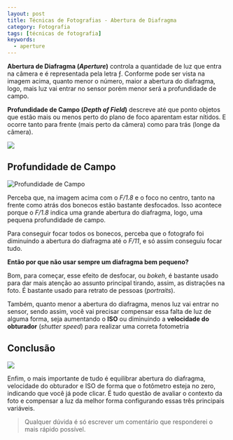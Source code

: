 ```yaml
---
layout: post
title: Técnicas de Fotografias - Abertura de Diafragma
category: Fotografia
tags: [técnicas de fotografia]
keywords:
  - aperture
---
```


**Abertura de Diafragma (*****Aperture*****)** controla a quantidade de luz que entra na câmera e é representada pela letra ƒ. Conforme pode ser vista na imagem acima, quanto menor o número, maior a abertura do diafragma, logo, mais luz vai entrar no sensor porém menor será a profundidade de campo.

**Profundidade de Campo (*****Depth of Field*****)** descreve até que ponto objetos que estão mais ou menos perto do plano de foco aparentam estar nítidos. E ocorre tanto para frente (mais perto da câmera) como para trás (longe da câmera).

![](https://cdn.photographypro.com/wp-content/uploads/2017/12/aperture-10.png)

## Profundidade de Campo

![Profundidade de Campo](https://lh3.googleusercontent.com/aNxT3_WI8QrvA1lbP-Cuxn8rqcTOlseDfwPLtMpJfWq7cAn14CUO47zqQH42wLBqwOmOHlPWvxmapdoE2jkfVJYFE3YnikS8YqsPFWV4Dapy9DIJlMHmiHn4wba4e3STO7ob4CM)

Perceba que, na imagem acima com o *F/1.8* e o foco no centro, tanto na frente como atrás dos bonecos estão bastante desfocados. Isso acontece porque o *F/1.8* indica uma grande abertura do diafragma, logo, uma pequena profundidade de campo.

Para conseguir focar todos os bonecos, perceba que o fotografo foi diminuindo a abertura do diafragma até o *F/11*, e só assim conseguiu focar tudo.

**Então por que não usar sempre um diafragma bem pequeno?**

Bom, para começar, esse efeito de desfocar, ou *bokeh*, é bastante usado para dar mais atenção ao assunto principal tirando, assim, as distrações na foto. É bastante usado para retrato de pessoas (*portraits*).

Também, quanto menor a abertura do diafragma, menos luz vai entrar no sensor, sendo assim, você vai precisar compensar essa falta de luz de alguma forma, seja aumentando o **ISO** ou diminuindo a **velocidade do obturador** (*shutter speed*) para realizar uma correta fotometria

## Conclusão



![](https://cdn.photographypro.com/wp-content/uploads/2017/11/exposure-triangle-diagram2-300x271@2x.png)

Enfim, o mais importante de tudo é equilibrar abertura do diafragma, velocidade do obturador e ISO de forma que o fotômetro esteja no zero, indicando que você já pode clicar. É tudo questão de avaliar o contexto da foto e compensar a luz da melhor forma configurando essas três principais variáveis.

> Qualquer dúvida é só escrever um comentário que responderei o mais rápido possível.


